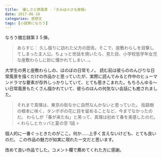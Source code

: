 ```yaml
---
title:  優しさと原風景 -『きみは小さな居候』
date: 2017-06-10
categories: 感想文
tags: [小説家になろう]
---
```

なろう備忘録第３５弾。

>あらすじ：
久し振りに訪れた父方の田舎。そこで、座敷わらしを目撃してしまった主人公。ちょっと世話を焼いたら、見た目、小学校低学年女児な座敷わらしに妙に懐かれてしまい…。

 
大学生の男と座敷わらしの、ほのぼの日常モノ。
読む前は彼らののんびりな日常風景を描くだけの作品かと思っていたが、実際に読んでみると作中のヒューマンドラマな要素が存外しっかりしていて、とても惹きこまれた。もちろんゆる～い日常風景もたくさん描かれていて、彼らのほんの何気ない会話にも癒されました。


>それまで真理は、東京の街なかに自然なんかないと思っていた。
街路樹の根本に咲く、タンポポの花に目を留めることなど、今までなかったのだ。
わらしが「春が来たね」と笑って、真理は初めて春を実感したのだ。
< わらしとカッパと夏の空 1話 >

個人的に一番ぐっときたのがここ。何か……上手く言えないけども、とても良いのだ。
この作品の魅力が如実に現れた一文だと思います。


改めて良い作品でした。コメント欄で薦めてくれた方に感謝。